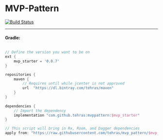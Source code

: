 # MVP-Pattern
[![Build Status](https://travis-ci.org/tehras/mvp_pattern.svg?branch=master)](https://travis-ci.org/tehras/mvp_pattern)

---

<h4>Gradle:</h4>

```Groovy

// Define the version you want to be on
ext {
    mvp_starter = '0.0.7'
}

repositories {
    maven {
        // Requires until while jcenter is not approved
        url  "https://dl.bintray.com/tehras/maven" 
    }
}
      
dependencies {    
    // Import the dependency
    implementation "com.github.tehras:mvppattern:$mvp_starter"
}

// This script will bring in Rx, Room, and Dagger dependencies
apply from: "https://raw.githubusercontent.com/tehras/mvp_pattern/$mvp_starter/dependencies.gradle"
```
